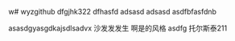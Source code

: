 w# wyzgithub
dfgjhk322
dfhasfd
adsasd
adsasd
asdfbfasfdnb

asasdgyasgdkajsdlsadvx
沙发发发生
啊是的风格
asdfg
托尔斯泰211
